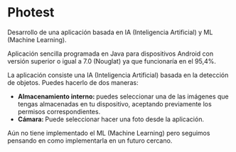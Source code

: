# Photest
Desarrollo de una aplicación basada en IA (Inteligencia Artificial) y ML (Machine Learning).

Aplicación sencilla programada en Java para dispositivos Android con versión superior o igual a 7.0 (Nouglat) ya que funcionaría en el 95,4%.

La aplicación consiste una IA (Inteligencia Artificial) basada en la detección de objetos. Puedes hacerlo de dos maneras:

<ul>
  <li><b>Almacenamiento interno: </b>puedes seleccionar una de las imágenes que tengas almacenadas en tu dispositivo, aceptando previamente los permisos correspondientes.</li>
  <li><b>Cámara: </b>Puede seleccionar hacer una foto desde la aplicación.</li>
</ul>

Aún no tiene implementado el ML (Machine Learning) pero seguimos pensando en como implementarla en un futuro cercano.

